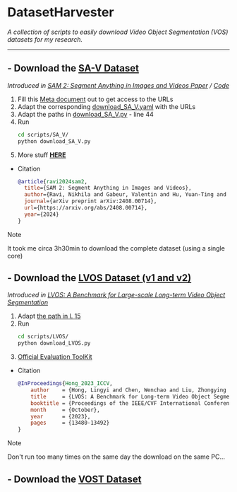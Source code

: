 # DatasetHarvester
*A collection of scripts to easily download Video Object Segmentation (VOS) datasets for my research.* 

---

## - Download the [SA-V Dataset](https://ai.meta.com/datasets/segment-anything-video/)
*Introduced in [SAM 2: Segment Anything in Images and Videos Paper](https://ai.meta.com/research/publications/sam-2-segment-anything-in-images-and-videos/) / [Code](https://github.com/facebookresearch/segment-anything-2)*
1. Fill this [Meta document](https://ai.meta.com/datasets/segment-anything-video-downloads/) out to get access to the URLs
2. Adapt the corresponding [download_SA_V.yaml](./scripts/SA_V/download_SA_V.yaml) with the URLs
3. Adapt the paths in [download_SA_V.py](https://github.com/Vujas-Eteph/DatasetHarvester/blob/6c785a019b467b36622d348fb4f87f4256f960ba/scripts/SA_V/download_SA_V.py#L44) - line 44
4. Run
     ```zsh
     cd scripts/SA_V/
     python download_SA_V.py
     ```
5. More stuff [**HERE**](https://github.com/facebookresearch/segment-anything-2/blob/main/sav_dataset)

- Citation
  ```bibtex
  @article{ravi2024sam2,
    title={SAM 2: Segment Anything in Images and Videos},
    author={Ravi, Nikhila and Gabeur, Valentin and Hu, Yuan-Ting and Hu, Ronghang and Ryali, Chaitanya and Ma, Tengyu and Khedr, Haitham and R{\"a}dle, Roman and Rolland, Chloe and Gustafson, Laura and Mintun, Eric and Pan, Junting and Alwala, Kalyan Vasudev and Carion, Nicolas and Wu, Chao-Yuan and Girshick, Ross and Doll{\'a}r, Piotr and Feichtenhofer, Christoph},
    journal={arXiv preprint arXiv:2408.00714},
    url={https://arxiv.org/abs/2408.00714},
    year={2024}
  }
  ```

> [!NOTE]  
> It took me circa 3h30min to download the complete dataset (using a single core)


## - Download the [LVOS Dataset (v1 and v2)](https://github.com/LingyiHongfd/LVOS)
*Introduced in [LVOS: A Benchmark for Large-scale
Long-term Video Object Segmentation](https://arxiv.org/pdf/2404.19326)*

1. Adapt [the path in l. 15](https://github.com/Vujas-Eteph/DatasetHarvester/blob/fba7f31ecb6380566afac1c48ab5bcbcc5273bc1/scripts/LVOS/config.yaml#L15)
2. Run 
     ```zsh
     cd scripts/LVOS/
     python download_LVOS.py 
     ```
3. [Official Evaluation ToolKit](https://github.com/LingyiHongfd/lvos-evaluation)

- Citation
  ```bibtex
  @InProceedings{Hong_2023_ICCV,
      author    = {Hong, Lingyi and Chen, Wenchao and Liu, Zhongying and Zhang, Wei and Guo, Pinxue and Chen, Zhaoyu and Zhang, Wenqiang},
      title     = {LVOS: A Benchmark for Long-term Video Object Segmentation},
      booktitle = {Proceedings of the IEEE/CVF International Conference on Computer Vision (ICCV)},
      month     = {October},
      year      = {2023},
      pages     = {13480-13492}
  }
  ```

> [!NOTE]  
> Don't run too many times on the same day the download on the same PC...

## - Download the [VOST Dataset](https://www.vostdataset.org/index.html)
